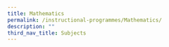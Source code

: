 ```yaml
---
title: Mathematics
permalink: /instructional-programmes/Mathematics/
description: ""
third_nav_title: Subjects
---
```


